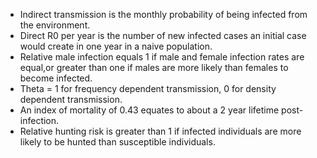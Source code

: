 * Indirect transmission is the monthly probability of being infected from the environment.  
* Direct R0 per year is the number of new infected cases an initial case would create in one year in a naive population.  
* Relative male infection equals 1 if male and female infection rates are equal,or greater than one if males are more likely than females to become infected.    
* Theta = 1 for frequency dependent transmission, 0 for density dependent transmission.  
* An index of mortality of 0.43 equates to about a 2 year lifetime post-infection.  
* Relative hunting risk is greater than 1 if infected individuals are more likely to be hunted than susceptible individuals.  

